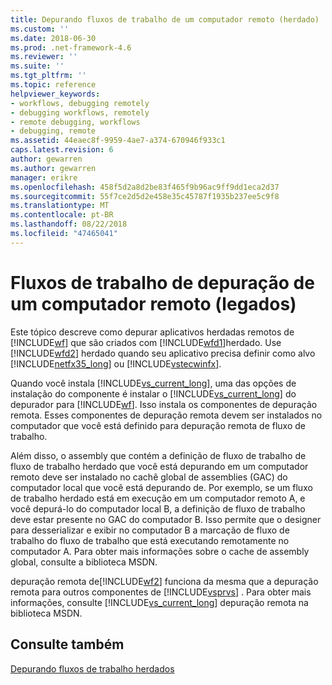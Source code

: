 ```yaml
---
title: Depurando fluxos de trabalho de um computador remoto (herdado) | Microsoft Docs
ms.custom: ''
ms.date: 2018-06-30
ms.prod: .net-framework-4.6
ms.reviewer: ''
ms.suite: ''
ms.tgt_pltfrm: ''
ms.topic: reference
helpviewer_keywords:
- workflows, debugging remotely
- debugging workflows, remotely
- remote debugging, workflows
- debugging, remote
ms.assetid: 44eaec8f-9959-4ae7-a374-670946f933c1
caps.latest.revision: 6
author: gewarren
ms.author: gewarren
manager: erikre
ms.openlocfilehash: 458f5d2a8d2be83f465f9b96ac9ff9dd1eca2d37
ms.sourcegitcommit: 55f7ce2d5d2e458e35c45787f1935b237ee5c9f8
ms.translationtype: MT
ms.contentlocale: pt-BR
ms.lasthandoff: 08/22/2018
ms.locfileid: "47465041"
---
```

# <a name="debugging-workflows-from-a-remote-computer-legacy"></a>Fluxos de trabalho de depuração de um computador remoto (legados)
Este tópico descreve como depurar aplicativos herdadas remotos de [!INCLUDE[wf](../includes/wf-md.md)] que são criados com [!INCLUDE[wfd1](../includes/wfd1-md.md)]herdado. Use [!INCLUDE[wfd2](../includes/wfd2-md.md)] herdado quando seu aplicativo precisa definir como alvo [!INCLUDE[netfx35_long](../includes/netfx35-long-md.md)] ou [!INCLUDE[vstecwinfx](../includes/vstecwinfx-md.md)].  
  
 Quando você instala [!INCLUDE[vs_current_long](../includes/vs-current-long-md.md)], uma das opções de instalação do componente é instalar o [!INCLUDE[vs_current_long](../includes/vs-current-long-md.md)] do depurador para [!INCLUDE[wf](../includes/wf-md.md)]. Isso instala os componentes de depuração remota. Esses componentes de depuração remota devem ser instalados no computador que você está definido para depuração remota de fluxo de trabalho.  
  
 Além disso, o assembly que contém a definição de fluxo de trabalho de fluxo de trabalho herdado que você está depurando em um computador remoto deve ser instalado no cachê global de assemblies (GAC) do computador local que você está depurando de. Por exemplo, se um fluxo de trabalho herdado está em execução em um computador remoto A, e você depurá-lo do computador local B, a definição de fluxo de trabalho deve estar presente no GAC do computador B. Isso permite que o designer para desserializar e exibir no computador B a marcação de fluxo de trabalho do fluxo de trabalho que está executando remotamente no computador A. Para obter mais informações sobre o cache de assembly global, consulte a biblioteca MSDN.  
  
 depuração remota de[!INCLUDE[wf2](../includes/wf2-md.md)] funciona da mesma que a depuração remota para outros componentes de [!INCLUDE[vsprvs](../includes/vsprvs-md.md)] . Para obter mais informações, consulte [!INCLUDE[vs_current_long](../includes/vs-current-long-md.md)] depuração remota na biblioteca MSDN.  
  
## <a name="see-also"></a>Consulte também  
 [Depurando fluxos de trabalho herdados](../workflow-designer/debugging-legacy-workflows.md)